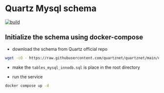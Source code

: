 # Quartz Mysql schema

[![build](https://github.com/13angs/quartz-mysql/actions/workflows/build.yml/badge.svg)](https://github.com/13angs/quartz-mysql/actions/workflows/build.yml)

## Initialize the schema using docker-compose

- download the schema from Quartz official repo

```bash
wget -cO - https://raw.githubusercontent.com/quartznet/quartznet/main/database/tables/tables_mysql_innodb.sql > schema.sql
```

- make the `tables_mysql_innodb.sql` is place in the root directory

- run the service

```bash
docker compose up -d
```
